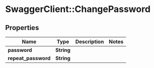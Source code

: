 # SwaggerClient::ChangePassword

## Properties
Name | Type | Description | Notes
------------ | ------------- | ------------- | -------------
**password** | **String** |  | 
**repeat_password** | **String** |  | 



